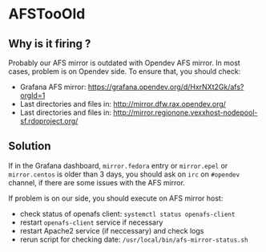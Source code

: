 AFSTooOld
=========

Why is it firing ?
------------------
Probably our AFS mirror is outdated with Opendev AFS mirror.
In most cases, problem is on Opendev side.
To ensure that, you should check:

- Grafana AFS mirror: https://grafana.opendev.org/d/HxrNXt2Gk/afs?orgId=1
- Last directories and files in: http://mirror.dfw.rax.opendev.org/
- Last directories and files in: http://mirror.regionone.vexxhost-nodepool-sf.rdoproject.org/

Solution
--------
If in the Grafana dashboard, `mirror.fedora` entry or `mirror.epel` or `mirror.centos`
is older than 3 days, you should ask on `irc` on `#opendev` channel, if
there are some issues with the AFS mirror.

If problem is on our side, you should execute on AFS mirror host:
* check status of openafs client: `systemctl status openafs-client`
* restart `openafs-client` service if necessary
* restart Apache2 service (if neccessary) and check logs
* rerun script for checking date: `/usr/local/bin/afs-mirror-status.sh`
